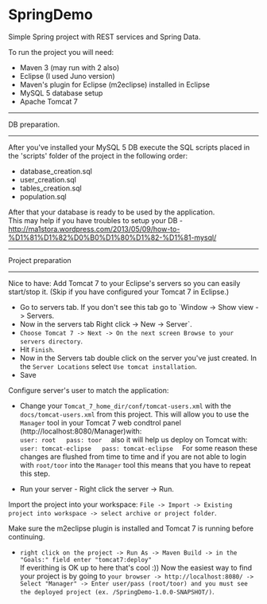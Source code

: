 SpringDemo
==========

Simple Spring project with REST services and Spring Data.

To run the project you will need:  
 - Maven 3 (may run with 2 also)  
 - Eclipse (I used Juno version)  
 - Maven's plugin for Eclipse (m2eclipse) installed in Eclipse  
 - MySQL 5 database setup  
 - Apache Tomcat 7  
  
  
___
DB preparation.  
___
After you've installed your MySQL 5 DB execute the SQL scripts placed in the 'scripts' folder of the project in the following order:  
 - database_creation.sql  
 - user_creation.sql  
 - tables_creation.sql  
 - population.sql  
  
After that your database is ready to be used by the application.  
This may help if you have troubles to setup your DB - http://ma1stora.wordpress.com/2013/05/09/how-to-%D1%81%D1%82%D0%B0%D1%80%D1%82-%D1%81-mysql/  
  
  
___
Project preparation
___

Nice to have: Add Tomcat 7 to your Eclipse's servers so you can easily start/stop it. (Skip if you have configured your Tomcat 7 in Eclipse.)  
 - Go to servers tab. If you don't see this tab go to `Window -> Show view -> Servers.  
 - Now in the servers tab Right click -> New -> Server`.  
 - `Choose Tomcat 7 -> Next -> On the next screen Browse to your servers directory`.
 - Hit `Finish`.  
 - Now in the Servers tab double click on the server you've just created. In the `Server Locations` select `Use tomcat installation`.  
 - Save  
  
Configure server's user to match the application:  
  
 - Change your `Tomcat_7_home_dir/conf/tomcat-users.xml` with the `docs/tomcat-users.xml` from this project. This will allow you to use the `Manager` tool in your Tomcat 7 web condtrol panel (http://localhost:8080/Manager)with:  
  `
  user: root  
  pass: toor  
  `
 also it will help us deploy on Tomcat with:  
  `
  user: tomcat-eclipse  
  pass: tomcat-eclipse  
  `
 For some reason these changes are flushed from time to time and if you are not able to login with `root/toor` into the `Manager` tool this means that you have to repeat this step.
  
 - Run your server - Right click the server -> Run.  
  
Import the project into your workspace:  `File -> Import -> Existing project into workspace -> select archive or project folder`.  
  
Make sure the m2eclipse plugin is installed and Tomcat 7 is running before continuing.  
 - `right click on the project -> Run As -> Maven Build -> in the "Goals:" field enter "tomcat7:deploy"`  
If everithing is OK up to here that's cool :)) Now the easiest way to find your project is by going to `your browser -> http://localhost:8080/ -> Select "Manager" -> Enter user/pass (root/toor) and you must see the deployed project (ex. /SpringDemo-1.0.0-SNAPSHOT/)`.